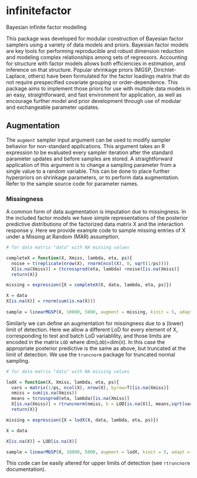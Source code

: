 # infinitefactor
Bayesian infinite factor modelling

This package was developed for modular construction of Bayesian factor samplers using a variety of data models and priors. Bayesian factor models are key tools for performing reproducible and robust dimension reduction and modeling complex relationships among sets of regressors. Accounting for structure with factor models allows both efficiencies in estimation, and inference on that structure. Popular shrinkage priors (MGSP, Dirichlet-Laplace, others) have been formulated for the factor loadings matrix that do not require prespecified covariate grouping or order-dependence. This package aims to implement those priors for use with multiple data models in an easy, straightforward, and fast environment for application, as well as encourage further model and prior development through use of modular and exchangeable parameter updates.

## Augmentation

The `augment` sampler input argument can be used to modify sampler behavior for non-standard applications. This argument takes an R expression to be evaluated every sampler iteration after the standard parameter updates and before samples are stored. A straightforward application of this argument is to change a sampling parameter from a single value to a random variable. This can be done to place further hyperpriors on shrinkage parameters, or to perform data augmentation. Refer to the sample source code for parameter names.

### Missingness

A common form of data augmentation is imputation due to missingness. In the included factor models we have simple representations of the posterior predictive distributions of the factorized data matrix X and the interaction response y. Here we provide example code to sample missing entries of X under a Missing at Random (MAR) assumption. 

```R
# for data matrix "data" with NA missing values

completeX = function(X, Xmiss, lambda, eta, ps){
  noise = t(replicate(nrow(X), rnorm(ncol(X), 0, sqrt(1/ps))))
  X[is.na(Xmiss)] = (tcrossprod(eta, lambda) +noise)[is.na(Xmiss)]
  return(X)}

missing = expression({X = completeX(X, data, lambda, eta, ps)})

X = data
X[is.na(X)] = rnorm(sum(is.na(X)))
                    
sample = linearMGSP(X, 10000, 5000, augment = missing, kinit = 5, adapt = FALSE)
```

Similarly we can define an augmentation for missingness due to a (lower) limit of detection. Here we allow a different LoD for every element of X, corresponding to test and batch LoD variablility, and those limits are encoded in the matrix `LOD` where dim(`LOD`)=dim(`X`). In this case the appropriate posterior predictive is the same as above, but truncated at the limit of detection. We use the `truncnorm` package for truncated normal sampling.

```R
# for data matrix "data" with NA missing values

lodX = function(X, Xmiss, lambda, eta, ps){
  vars = matrix(1/ps, ncol(X), nrow(X), byrow=T)[is.na(Xmiss)]
  nmiss = sum(is.na(Xmiss))
  means = tcrossprod(eta, lambda)[is.na(Xmiss)]
  X[is.na(Xmiss)] = rtruncnorm(nmiss, b = LOD[is.na(X)], means,sqrt(vars))
  return(X)}

missing = expression({X = lodX(X, data, lambda, eta, ps)})

X = data

X[is.na(X)] = LOD[is.na(X)]

sample = linearMGSP(X, 10000, 5000, augment = lodX, kinit = 5, adapt = FALSE)
```

This code can be easily altered for upper limits of detection (see `rtruncnorm` documentation).



